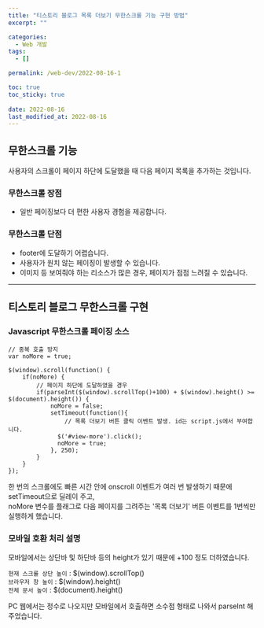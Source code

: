 ```yaml
---
title: "티스토리 블로그 목록 더보기 무한스크롤 기능 구현 방법"
excerpt: ""

categories:
  - Web 개발
tags:
  - []

permalink: /web-dev/2022-08-16-1

toc: true
toc_sticky: true
 
date: 2022-08-16
last_modified_at: 2022-08-16
---
```


## 무한스크롤 기능

사용자의 스크롤이 페이지 하단에 도달했을 때 다음 페이지 목록을 추가하는 것입니다.

### 무한스크롤 장점
- 일반 페이징보다 더 편한 사용자 경험을 제공합니다.

### 무한스크롤 단점
- footer에 도달하기 어렵습니다.
- 사용자가 원치 않는 페이징이 발생할 수 있습니다.
- 이미지 등 보여줘야 하는 리소스가 많은 경우, 페이지가 점점 느려질 수 있습니다.

---

## 티스토리 블로그 무한스크롤 구현

### Javascript 무한스크롤 페이징 소스
```
// 중복 호출 방지
var noMore = true;

$(window).scroll(function() {
    if(noMore) {
        // 페이지 하단에 도달하였을 경우
        if(parseInt($(window).scrollTop()+100) + $(window).height() >= $(document).height()) {
            noMore = false;
            setTimeout(function(){
            	// 목록 더보기 버튼 클릭 이벤트 발생. id는 script.js에서 부여합니다.
              $('#view-more').click();
              noMore = true;
            }, 250);
        }
    }
});
```
한 번의 스크롤에도 빠른 시간 안에 onscroll 이벤트가 여러 번 발생하기 때문에 setTimeout으로 딜레이 주고,  
noMore 변수를 플래그로 다음 페이지를 그려주는 '목록 더보기' 버튼 이벤트를 1번씩만 실행하게 했습니다.

### 모바일 호환 처리 설명
모바일에서는 상단바 및 하단바 등의 height가 있기 때문에 +100 정도 더하였습니다.

`현재 스크롤 상단 높이` : $(window).scrollTop()  
`브라우저 창 높이` : $(window).height()  
`전체 문서 높이` : $(document).height()

PC 웹에서는 정수로 나오지만 모바일에서 호출하면 소수점 형태로 나와서 parseInt 해주었습니다.